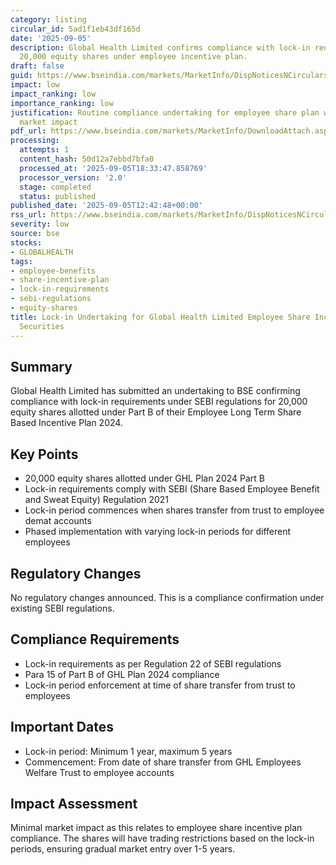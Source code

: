 ```yaml
---
category: listing
circular_id: 5ad1f1eb43df165d
date: '2025-09-05'
description: Global Health Limited confirms compliance with lock-in requirements for
  20,000 equity shares under employee incentive plan.
draft: false
guid: https://www.bseindia.com/markets/MarketInfo/DispNoticesNCirculars.aspx?Noticeid={54D20E2E-B226-40A3-A9B6-CCA5C7C40BEE}&noticeno=20250905-32&dt=09/05/2025&icount=32&totcount=59&flag=0
impact: low
impact_ranking: low
importance_ranking: low
justification: Routine compliance undertaking for employee share plan with limited
  market impact
pdf_url: https://www.bseindia.com/markets/MarketInfo/DownloadAttach.aspx?id=20250905-32&attachedId=2a121c73-3d5d-4aa7-8738-c38d3a976dfe
processing:
  attempts: 1
  content_hash: 50d12a7ebbd7bfa0
  processed_at: '2025-09-05T18:33:47.858769'
  processor_version: '2.0'
  stage: completed
  status: published
published_date: '2025-09-05T12:42:48+00:00'
rss_url: https://www.bseindia.com/markets/MarketInfo/DispNoticesNCirculars.aspx?Noticeid={54D20E2E-B226-40A3-A9B6-CCA5C7C40BEE}&noticeno=20250905-32&dt=09/05/2025&icount=32&totcount=59&flag=0
severity: low
source: bse
stocks:
- GLOBALHEALTH
tags:
- employee-benefits
- share-incentive-plan
- lock-in-requirements
- sebi-regulations
- equity-shares
title: Lock-in Undertaking for Global Health Limited Employee Share Incentive Plan
  Securities
---
```


## Summary

Global Health Limited has submitted an undertaking to BSE confirming compliance with lock-in requirements under SEBI regulations for 20,000 equity shares allotted under Part B of their Employee Long Term Share Based Incentive Plan 2024.

## Key Points

- 20,000 equity shares allotted under GHL Plan 2024 Part B
- Lock-in requirements comply with SEBI (Share Based Employee Benefit and Sweat Equity) Regulation 2021
- Lock-in period commences when shares transfer from trust to employee demat accounts
- Phased implementation with varying lock-in periods for different employees

## Regulatory Changes

No regulatory changes announced. This is a compliance confirmation under existing SEBI regulations.

## Compliance Requirements

- Lock-in requirements as per Regulation 22 of SEBI regulations
- Para 15 of Part B of GHL Plan 2024 compliance
- Lock-in period enforcement at time of share transfer from trust to employees

## Important Dates

- Lock-in period: Minimum 1 year, maximum 5 years
- Commencement: From date of share transfer from GHL Employees Welfare Trust to employee accounts

## Impact Assessment

Minimal market impact as this relates to employee share incentive plan compliance. The shares will have trading restrictions based on the lock-in periods, ensuring gradual market entry over 1-5 years.